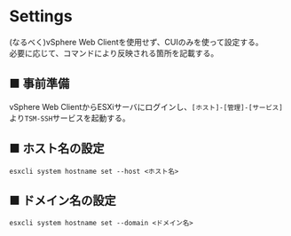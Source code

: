 # Settings
(なるべく)vSphere Web Clientを使用せず、CUIのみを使って設定する。  
必要に応じて、コマンドにより反映される箇所を記載する。
## ■ 事前準備
vSphere Web ClientからESXiサーバにログインし、`[ホスト]-[管理]-[サービス]`より`TSM-SSH`サービスを起動する。

## ■ ホスト名の設定
```
esxcli system hostname set --host <ホスト名>
```

## ■ ドメイン名の設定
```
esxcli system hostname set --domain <ドメイン名>
```
